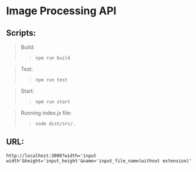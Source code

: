 # Image Processing API
## Scripts:
> Build:
>> `npm run build`

> Test:
 >> `npm run test`

> Start:
>> `npm run start`

> Running index.js file:
>> `node dist/src/.`

## URL:
`http://localhost:3000?width='input width'&height='input_height'&name='input_file_name(without extension)'`
